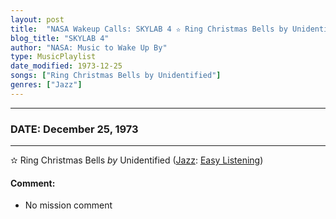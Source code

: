 ```yaml
---
layout: post
title:  "NASA Wakeup Calls: SKYLAB 4 ✫ Ring Christmas Bells by Unidentified ✷ December 25, 1973"
blog_title: "SKYLAB 4"
author: "NASA: Music to Wake Up By"
type: MusicPlaylist
date_modified: 1973-12-25
songs: ["Ring Christmas Bells by Unidentified"]
genres: ["Jazz"]
---
```


----
### DATE: December 25, 1973
----
✫ Ring Christmas Bells *by* Unidentified ([Jazz](https://www.discogs.com/genre/Jazz): [Easy Listening](https://www.discogs.com/style/Easy%20Listening)) <a target="blank_" href="https://www.discogs.com/Ray-Conniff-And-The-Ray-Conniff-Singers-Ring-Christmas-Bells/master/1017024">
    <i class="fas fa-compact-disc"
       title="Discogs entry for this song"
       alt="Discogs entry for this song"
       style="font-size: 1.1em;"></i></a>
    

#### Comment:
* No mission comment



<br/>
<center>
	<a target="_blank"
	   href="https://twitter.com/intent/tweet?hashtags=Space,NASA,Playlist,NASAWakeupCalls,SpaceProgram&text=🚀 {{ page.author}}, '{{ page.songs.first }}' {{ page.title }}, {{ site.url }}{{ page.url }}&via=nasawakeupcalls"><i class="fab fa-twitter" title="Tweet this page" alt="Tweet this page" style="font-size: 1.3em;"></i></a>
	&nbsp; 	<i class="fas fa-user-astronaut" style="font-size: 1.5em;"></i> &nbsp;
    <a id="custom_amazon_link"
       type="amzn" search="#"
       category="popular music">
    <i class="fab fa-amazon" style="font-size: 1.3em;"></i></a>
</center>

<!-- Randomly resolve an individual entry from a song array -->
<script src="/assets/javascript/seedrandom.min.js"></script>
<script>
  var wake_me_up = ["Ring Christmas Bells by Unidentified"];
  var prng = new Math.seedrandom();
  function randomSong() {
    song = wake_me_up[Math.floor(Math.random() * wake_me_up.length)];
    var amazon_link = document.getElementById("custom_amazon_link");
    amazon_link.setAttribute("search", song);
  }
  window.onload = randomSong();
</script>
